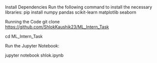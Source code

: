 Install Dependencies
Run the following command to install the necessary libraries:
pip install numpy pandas scikit-learn matplotlib seaborn

Running the Code
git clone <https://github.com/ShlokKaushik23/ML_Intern_Task>

cd ML_Intern_Task

Run the Jupyter Notebook:

jupyter notebook shlok.ipynb
